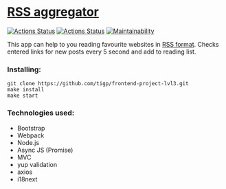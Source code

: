 # [RSS aggregator](https://rss-app-tawny.vercel.app/)

[![Actions Status](https://github.com/tigp/frontend-project-lvl2/workflows/hexlet-check/badge.svg)](https://github.com/tigp/frontend-project-lvl3/actions)
[![Actions Status](https://github.com/tigp/frontend-project-lvl2/workflows/linter/badge.svg)](https://github.com/tigp/frontend-project-lvl2/actions)
[![Maintainability](https://api.codeclimate.com/v1/badges/78868d510459953ea872/maintainability)](https://codeclimate.com/github/tigp/frontend-project-lvl3/maintainability)

This app can help to you reading favourite websites in [RSS format](https://en.wikipedia.org/wiki/RSS).
Checks entered links for new posts every 5 second and add to reading list.

### **Installing**:
```
git clone https://github.com/tigp/frontend-project-lvl3.git
make install
make start
```

### **Technologies used**:
- Bootstrap
- Webpack
- Node.js
- Async JS (Promise)
- MVC
- yup validation
- axios
- i18next